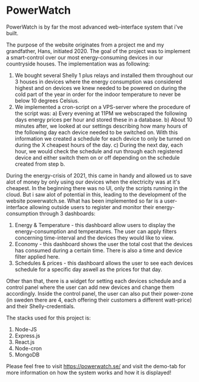 ﻿# PowerWatch
PowerWatch is by far the most advanced web-interface system that i've built.

The purpose of the website originates from a project me and my grandfather, Hans, initiated 2020.
The goal of the project was to implement a smart-control over our most energy-consuming devices in our countryside houses.
The implementation was as following:
1. We bought several Shelly 1 plus relays and installed them throughout our 3 houses in devices where the energy consumption was considered highest and on devices we knew needed to be powered on during the cold part of the year in order for the indoor temperature to never be below 10 degrees Celsius.
2. We implemented a cron-script on a VPS-server where the procedure of the script was:
     a) Every evening at 11PM we webscraped the following days energy prices per hour and stored these in a database.
     b) About 10 minutes after, we looked at our settings describing how many hours of the following day each device needed to be switched on. With this information we created a schedule for each device to only be turned on during the X cheapest hours of           the day.
     c) During the next day, each hour, we would check the schedule and run through each registered device and either switch them on or off depending on the schedule created from step b.

During the energy-crisis of 2021, this came in handy and allowed us to save alot of money by only using our devices when the electricity was at it's cheapest.
In the beginning there was no UI, only the scripts running in the cloud. But i saw alot of potential in this, leading to the development of the website powerwatch.se.
What has been implemented so far is a user-interface allowing outside users to register and monitor their energy-consumption through 3 dashboards:
  1. Energy & Temperature - this dashboard allow users to display the energy-consumption and temperatures. The user can apply filters concerning time-interval and the devices they would like to view.
  2. Economy - this dashboard shows the user the total cost that the devices has consumed during a certain time. There is also a time and device filter applied here.
  3. Schedules & prices - this dashboard allows the user to see each devices schedule for a specific day aswell as the prices for that day.

Other than that, there is a widget for setting each devices schedule and a control panel where the user can add new devices and change them accordingly. Inside the control panel, the user can also put their power-zone (in sweden there are 4, each offering their customers a different watt-price) and their Shelly-credentials.

The stacks used for this project is:
  1. Node-JS
  2. Express.js
  3. React.js
  4. Node-cron
  5. MongoDB

Please feel free to visit https://powerwatch.se/ and visit the demo-tab for more information on how the system works and how it is displayed!
